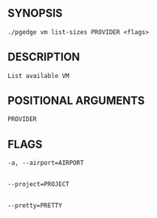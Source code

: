 ## SYNOPSIS
    ./pgedge vm list-sizes PROVIDER <flags>
 
## DESCRIPTION
    List available VM
 
## POSITIONAL ARGUMENTS
    PROVIDER
 
## FLAGS
    -a, --airport=AIRPORT
    
    
    --project=PROJECT
    
    
    --pretty=PRETTY
    
    

